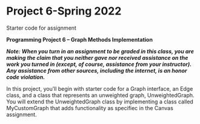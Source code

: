 # Project 6-Spring 2022
Starter code for assignment

**Programming Project 6 – Graph Methods Implementation**

**_Note: When you turn in an assignment to be graded in this class, you are making the claim that you neither gave nor received assistance on the work you turned in (except, of course, assistance from your instructor). Any assistance from other sources, including the internet, is an honor code violation._**

In this project, you’ll begin with starter code for a Graph interface, an Edge class, and a class that represents an unweighted graph, UnweightedGraph.  You will extend the UnweightedGraph class by implementing a class called MyCustomGraph that adds functionality as specifiec in the Canvas assignment.
